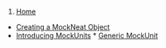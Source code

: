1. [Home](https://github.com/nomemory/mockneat/wiki)
* [Creating a MockNeat Object](https://github.com/nomemory/mockneat/wiki/Creating--a-MockNeat-object)
* [Introducing MockUnits](https://github.com/nomemory/mockneat/wiki/Introducing-MockUnits)
      * [Generic MockUnit](https://github.com/nomemory/mockneat/wiki/Introducing-MockUnits/) 
